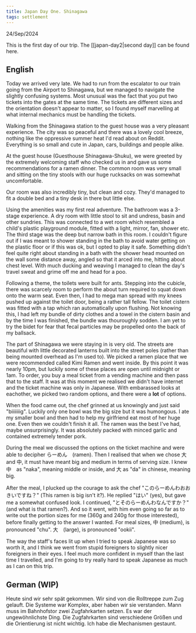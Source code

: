 ```yaml
---
title: Japan Day One. Shinagawa
tags: settlement
---
```


24/Sep/2024

This is the first day of our trip. The [[japan-day2|second day]] can be found here.

## English
Today we arrived very late. We had to run from the escalator to our train going from the Airport to Shinagawa, but we managed to navigate the slightly confusing systems. Most unusual was the fact that you put two tickets into the gates at the same time. The tickets are different sizes and the orientation doesn't appear to matter, so I found myself marvelling at what internal mechanics must be handling the tickets.

Walking from the Shinagawa station to the guest house was a very pleasant experience. The city was so peaceful and there was a lovely cool breeze, nothing like the oppressive summer heat I'd read about on Reddit. Everything is so small and cute in Japan, cars, buildings and people alike.

At the guest house (Guesthouse Shinagawa-Shuku), we were greeted by the extremely welcoming staff who checked us in and gave us some recommendations for a ramen dinner. The common room was very small and sitting on the tiny stools with our huge rucksacks on was somewhat uncomfortable. 

Our room was also incredibly tiny, but clean and cozy. They'd managed to fit a double bed and a tiny desk in there but little else.

Using the amenities was my first real adventure. The bathroom was a 3-stage experience. A dry room with little stool to sit and undress, basin and other sundries. This was connected to a wet room which resembled a child's plastic playground module, fitted with a light, mirror, fan, shower etc. The third stage was the deep but narrow bath in this room. I couldn't figure out if I was meant to shower standing in the bath to avoid water getting on the plastic floor or if this was ok, but I opted to play it safe. Something didn't feel quite right about standing in a bath with the shower head mounted on the wall some distance away, angled so that it arced into me, hitting about chest level. With much ducking and weaving I managed to clean the day's travel sweat and grime off me and head for a poo.

Following a theme, the toilets were built for ants. Stepping into the cubicle, there was scarcely room to perform the about turn required to squat down onto the warm seat. Even then, I had to mega man spread with my knees pushed up against the toilet door, being a rather tall fellow. The toilet cistern was fitted with a tap which ran automatically upon flushing. Not knowing this, I had left my bundle of dirty clothes and a towel in the cistern basin and by the time I was finished, the bundle was thouroughly sodden. I am yet to try the bidet for fear that fecal particles may be propelled onto the back of my ballsack.

The part of Shinagawa we were staying in is very old. The streets are beautiful with little decorated lanterns built into the street poles (rather than being mounted overhead as I'm used to). We picked a ramen place that we were recommended called Kimi Ramen and went inside. By this point it was nearly 10pm, but luckily some of these places are open until midnight or 1am. To order, you buy a meal ticket from a vending machine and then pass that to the staff. It was at this moment we realised we didn't have internet and the ticket machine was only in Japanese. With embarassed looks at eachother, we picked two random options, and there were a **lot** of options.

When the food came out, the chef grinned at us knowingly and just said "biiiiiiig". Luckily only one bowl was the big size but it was humongous. I ate my smaller bowl and then had to help my girlfriend eat most of her huge one. Even then we couldn't finish it all. The ramen was the best I've had, maybe unsurprisingly. It was absolutely packed with minced garlic and contained extremely tender pork.

During the meal we discussed the options on the ticket machine and were able to decipher らーめん　(ramen). Then I realised that when we chose 大 and 中, it must have meant big and medium in terms of serving size. I knew 中　as "naka", meaning middle or inside, and 大 as "da" in chinese, meaning big. 

After the meal, I plucked up the courage to ask the chef "このらーめんわおおきいですね？" (This ramen is big isn't it?). He replied "はい" (yes), but gave me a somewhat confused look. I continued, "とそのらーめんわなんですか？" (and what is that ramen?). And so it went, with him even going so far as to write out the portion sizes for me (360g and 240g for those interested), before finally getting to the answer I wanted. For meal sizes, 中 (medium), is pronounced "chu". 大　(large), is pronounced "ookii".

The way the staff's faces lit up when I tried to speak Japanese was so worth it, and I think we went from stupid foreigners to slightly nicer foreigners in their eyes. I feel much more confident in myself than the last time I travelled, and I'm going to try really hard to speak Japanese as much as I can on this trip.

## German (WIP)
Heute sind wir sehr spät gekommen. Wir sind von die Rolltreppe zum Zug gelauft. Die Systeme war Komplex, aber haben wir sie verstanden. Mann muss im Bahnhofstor zwei Zugfahrkarten setzen. Es war der ungewöhnlichste Ding. Die Zugfahrkarten sind verschiedene Größen und die Orientierung ist nicht wichtig. Ich habe die Mechanismen gestaunt. 